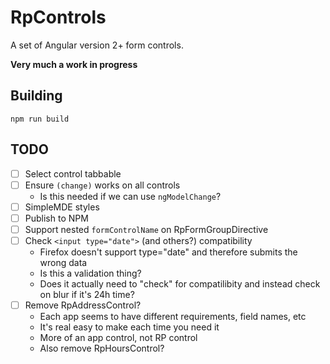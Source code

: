# RpControls

A set of Angular version 2+ form controls.

**Very much a work in progress**

## Building
`npm run build`

## TODO
- [ ] Select control tabbable
- [ ] Ensure `(change)` works on all controls
	- Is this needed if we can use `ngModelChange`?
- [ ] SimpleMDE styles
- [ ] Publish to NPM
- [ ] Support nested `formControlName` on RpFormGroupDirective
- [ ] Check `<input type="date">` (and others?) compatibility
  - Firefox doesn't support type="date" and therefore submits the wrong data
  - Is this a validation thing?
  - Does it actually need to "check" for compatilibity and instead check on blur if it's 24h time?
- [ ] Remove RpAddressControl?
  - Each app seems to have different requirements, field names, etc
  - It's real easy to make each time you need it
  - More of an app control, not RP control
  - Also remove RpHoursControl?
